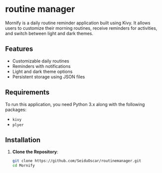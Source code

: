 # routine manager

Mornify is a daily routine reminder application built using Kivy. It allows users to customize their morning routines, receive reminders for activities, and switch between light and dark themes.

## Features

- Customizable daily routines
- Reminders with notifications
- Light and dark theme options
- Persistent storage using JSON files

## Requirements

To run this application, you need Python 3.x along with the following packages:

- `kivy`
- `plyer`

## Installation

1. **Clone the Repository**:
   ```bash
   git clone https://github.com/SeiduOscar/routinemanager.git
   cd Mornify
